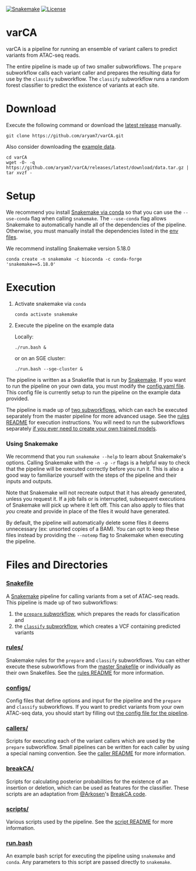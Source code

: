 [![Snakemake](https://img.shields.io/badge/snakemake-5.18.0-brightgreen.svg?style=flat-square)](https://snakemake.readthedocs.io/)
[![License](https://img.shields.io/apm/l/vim-mode.svg)](LICENSE)

# varCA
varCA is a pipeline for running an ensemble of variant callers to predict variants from ATAC-seq reads.

The entire pipeline is made up of two smaller subworkflows. The `prepare` subworkflow calls each variant caller and prepares the resulting data for use by the `classify` subworkflow. The `classify` subworkflow runs a random forest classifier to predict the existence of variants at each site.

# Download
Execute the following command or download the [latest release](https://github.com/aryam7/varCA/releases/latest) manually.
```
git clone https://github.com/aryam7/varCA.git
```
Also consider downloading the [example data](https://github.com/aryam7/varCA/releases/latest/download/data.tar.gz).
```
cd varCA
wget -O- -q https://github.com/aryam7/varCA/releases/latest/download/data.tar.gz | tar xvzf -
```

# Setup
We recommend you install [Snakemake via conda](https://snakemake.readthedocs.io/en/stable/getting_started/installation.html#installation-via-conda) so that you can use the `--use-conda` flag when calling `snakemake`. The `--use-conda` flag allows Snakemake to automatically handle all of the dependencies of the pipeline. Otherwise, you must manually install the dependencies listed in the [env files](envs).

We recommend installing Snakemake version 5.18.0
```
conda create -n snakemake -c bioconda -c conda-forge 'snakemake==5.18.0'
```

# Execution
1. Activate snakemake via `conda`
    ```
    conda activate snakemake
    ```
2. Execute the pipeline on the example data

    Locally:
    ```
    ./run.bash &
    ```
    or on an SGE cluster:
    ```
    ./run.bash --sge-cluster &
    ```

The pipeline is written as a Snakefile that is run by [Snakemake](https://snakemake.readthedocs.io). If you want to run the pipeline on your own data, you must modify the [config.yaml file](configs#configyaml). This config file is currently setup to run the pipeline on the example data provided.

The pipeline is made up of [two subworkflows](rules), which can each be executed separately from the master pipeline for more advanced usage. See the [rules README](rules/README.md) for execution instructions. You will need to run the subworkflows separately [if you ever need to create your own trained models](rules#creating-your-own-trained-model).

### Using Snakemake
We recommend that you run `snakemake --help` to learn about Snakemake's options. Calling Snakemake with the `-n -p -r` flags is a helpful way to check that the pipeline will be executed correctly before you run it. This is also a good way to familiarize yourself with the steps of the pipeline and their inputs and outputs.

Note that Snakemake will not recreate output that it has already generated, unless you request it. If a job fails or is interrupted, subsequent executions of Snakemake will pick up where it left off. This can also apply to files that *you* create and provide in place of the files it would have generated.

By default, the pipeline will automatically delete some files it deems unnecessary (ex: unsorted copies of a BAM). You can opt to keep these files instead by providing the `--notemp` flag to Snakemake when executing the pipeline.

# Files and Directories

### [Snakefile](Snakefile)
A [Snakemake](https://snakemake.readthedocs.io/en/stable/) pipeline for calling variants from a set of ATAC-seq reads. This pipeline is made up of two subworkflows:

1. the [`prepare` subworkflow](rules/prepare.smk), which prepares the reads for classification and
2. the [`classify` subworkflow](rules/classify.smk), which creates a VCF containing predicted variants

### [rules/](rules)
Snakemake rules for the `prepare` and `classify` subworkflows. You can either execute these subworkflows from the [master Snakefile](#snakefile) or individually as their own Snakefiles. See the [rules README](rules/README.md) for more information.

### [configs/](configs)
Config files that define options and input for the pipeline and the `prepare` and `classify` subworkflows. If you want to predict variants from your own ATAC-seq data, you should start by filling out [the config file for the pipeline](/configs#configyaml).

### [callers/](callers)
Scripts for executing each of the variant callers which are used by the `prepare` subworkflow. Small pipelines can be written for each caller by using a special naming convention. See the [caller README](callers/README.md) for more information.

### [breakCA/](breakCA)
Scripts for calculating posterior probabilities for the existence of an insertion or deletion, which can be used as features for the classifier. These scripts are an adaptation from [@Arkosen](https://github.com/Arkosen)'s [BreakCA code](https://www.biorxiv.org/content/10.1101/605642v1.abstract).

### [scripts/](scripts)
Various scripts used by the pipeline. See the [script README](scripts/README.md) for more information.

### [run.bash](run.bash)
An example bash script for executing the pipeline using `snakemake` and `conda`. Any parameters to this script are passed directly to `snakemake`.
